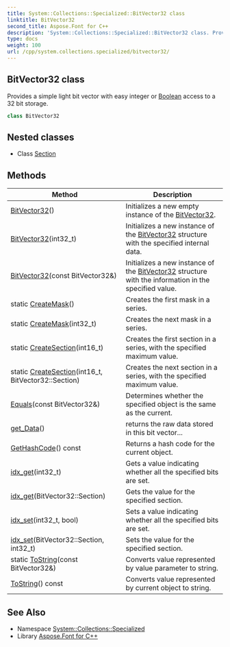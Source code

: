 ```yaml
---
title: System::Collections::Specialized::BitVector32 class
linktitle: BitVector32
second_title: Aspose.Font for C++
description: 'System::Collections::Specialized::BitVector32 class. Provides a simple light bit vector with easy integer or Boolean access to a 32 bit storage in C++.'
type: docs
weight: 100
url: /cpp/system.collections.specialized/bitvector32/
---
```

## BitVector32 class


Provides a simple light bit vector with easy integer or [Boolean](../../system/boolean/) access to a 32 bit storage.

```cpp
class BitVector32
```

## Nested classes

* Class [Section](./section/)
## Methods

| Method | Description |
| --- | --- |
| [BitVector32](./bitvector32/)() | Initializes a new empty instance of the [BitVector32](./). |
| [BitVector32](./bitvector32/)(int32_t) | Initializes a new instance of the [BitVector32](./) structure with the specified internal data. |
| [BitVector32](./bitvector32/)(const BitVector32\&) | Initializes a new instance of the [BitVector32](./) structure with the information in the specified value. |
| static [CreateMask](./createmask/)() | Creates the first mask in a series. |
| static [CreateMask](./createmask/)(int32_t) | Creates the next mask in a series. |
| static [CreateSection](./createsection/)(int16_t) | Creates the first section in a series, with the specified maximum value. |
| static [CreateSection](./createsection/)(int16_t, BitVector32::Section) | Creates the next section in a series, with the specified maximum value. |
| [Equals](./equals/)(const BitVector32\&) | Determines whether the specified object is the same as the current. |
| [get_Data](./get_data/)() | returns the raw data stored in this bit vector... |
| [GetHashCode](./gethashcode/)() const | Returns a hash code for the current object. |
| [idx_get](./idx_get/)(int32_t) | Gets a value indicating whether all the specified bits are set. |
| [idx_get](./idx_get/)(BitVector32::Section) | Gets the value for the specified section. |
| [idx_set](./idx_set/)(int32_t, bool) | Sets a value indicating whether all the specified bits are set. |
| [idx_set](./idx_set/)(BitVector32::Section, int32_t) | Sets the value for the specified section. |
| static [ToString](./tostring/)(const BitVector32\&) | Converts value represented by value parameter to string. |
| [ToString](./tostring/)() const | Converts value represented by current object to string. |
## See Also

* Namespace [System::Collections::Specialized](../)
* Library [Aspose.Font for C++](../../)
